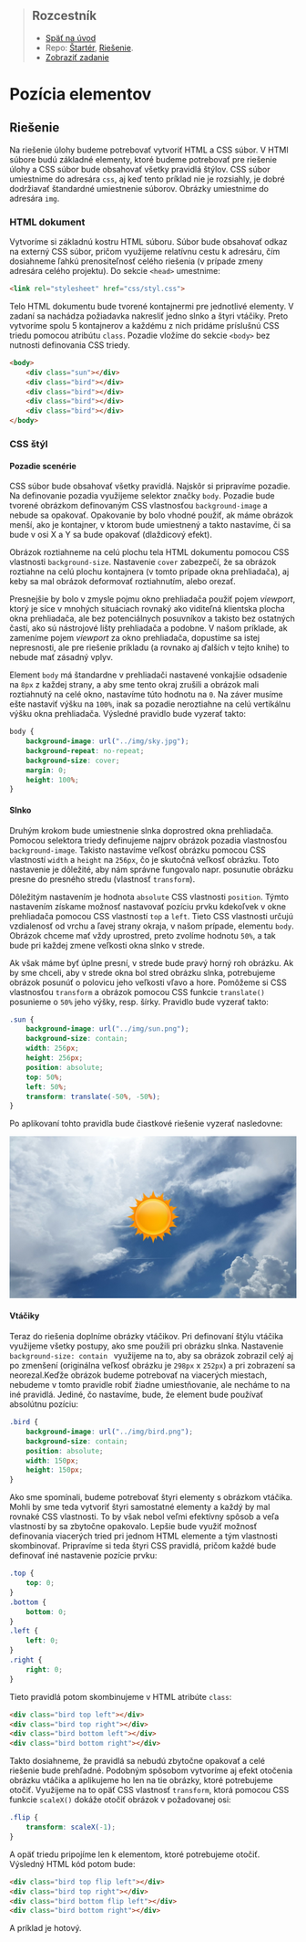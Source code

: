 <div class="hidden">

> ## Rozcestník
> - [Späť na úvod](../../README.md)
> - Repo: [Štartér](/../../tree/main/css/position), [Riešenie](/../../tree/solution/css/position).
> - [Zobraziť zadanie](zadanie.md)
# Pozícia elementov

</div>

## Riešenie

Na riešenie úlohy budeme potrebovať vytvoriť HTML a CSS súbor. V HTMl súbore budú základné elementy, ktoré budeme potrebovať pre riešenie úlohy a CSS súbor bude obsahovať všetky pravidlá štýlov. CSS súbor umiestnime do adresára `css`, aj keď tento príklad nie je rozsiahly, je dobré dodržiavať štandardné umiestnenie súborov. Obrázky umiestnime do adresára `img`.

### HTML dokument

Vytvoríme si základnú kostru HTML súboru. Súbor bude obsahovať odkaz na externý CSS súbor, pričom využijeme relatívnu cestu k adresáru, čím dosiahneme ľahkú prenositeľnosť celého riešenia (v prípade zmeny adresára celého projektu). Do sekcie `<head>` umestnime:

```html
<link rel="stylesheet" href="css/styl.css">
```

Telo HTML dokumentu bude tvorené kontajnermi pre jednotlivé elementy. V zadaní sa nachádza požiadavka nakresliť jedno slnko a štyri vtáčiky. Preto vytvoríme spolu 5 kontajnerov a každému z nich pridáme príslušnú CSS triedu pomocou atribútu `class`. Pozadie vložíme do sekcie `<body>` bez nutnosti definovania CSS triedy.

```html
<body>
    <div class="sun"></div>
    <div class="bird"></div>
    <div class="bird"></div>
    <div class="bird"></div>
    <div class="bird"></div>
</body>
```

### CSS štýl

#### Pozadie scenérie

CSS súbor bude obsahovať všetky pravidlá. Najskôr si pripravíme pozadie. Na definovanie pozadia využijeme selektor značky `body`. Pozadie bude tvorené obrázkom definovaným CSS vlastnosťou `background-image` a nebude sa opakovať. Opakovanie by bolo vhodné použiť, ak máme obrázok menší, ako je kontajner, v ktorom bude umiestnený a takto nastavíme, či sa bude v osi X a Y sa bude opakovať (dlaždicový efekt).

Obrázok roztiahneme na celú plochu tela HTML dokumentu pomocou CSS vlastnosti `background-size`. Nastavenie `cover` zabezpečí, že sa obrázok roztiahne na celú plochu kontajnera (v tomto prípade okna prehliadača), aj keby sa mal obrázok deformovať roztiahnutím, alebo orezať. 

Presnejšie by bolo v zmysle pojmu okno prehliadača použiť pojem *viewport*, ktorý je síce v mnohých situáciach rovnaký ako viditeľná klientska plocha okna prehliadača, ale bez potenciálnych posuvníkov a takisto bez ostatných častí, ako sú nástrojové lišty prehliadača a podobne. V našom príklade, ak zameníme pojem *viewport* za okno prehliadača, dopustíme sa istej nepresnosti, ale pre riešenie príkladu (a rovnako aj ďalších v tejto knihe) to nebude mať zásadný vplyv.

Element `body` má štandardne v prehliadači nastavené vonkajšie odsadenie na `8px` z každej strany, a aby sme tento okraj zrušili a obrázok mali roztiahnutý na celé okno, nastavíme túto hodnotu na `0`. Na záver musíme ešte nastaviť výšku na `100%`, inak sa pozadie neroztiahne na celú vertikálnu výšku okna prehliadača. Výsledné pravidlo bude vyzerať takto:

```css
body {
    background-image: url("../img/sky.jpg");
    background-repeat: no-repeat;
    background-size: cover;
    margin: 0;
    height: 100%;
}
```

#### Slnko

Druhým krokom bude umiestnenie slnka doprostred okna prehliadača. Pomocou selektora triedy definujeme najprv obrázok pozadia vlastnosťou `background-image`. Takisto nastavíme veľkosť obrázku pomocou CSS vlastností `width` a `height` na `256px`, čo je skutočná veľkosť obrázku. Toto nastavenie je dôležité, aby nám správne fungovalo napr. posunutie obrázku presne do presného stredu (vlastnosť `transform`).

Dôležitým nastavením je hodnota `absolute` CSS vlastnosti `position`. Týmto nastavením získame možnosť nastavovať pozíciu prvku kdekoľvek v okne prehliadača pomocou CSS vlastností `top` a `left`. Tieto CSS vlastnosti určujú vzdialenosť od vrchu a ľavej strany okraja, v našom prípade, elementu `body`. Obrázok chceme mať vždy uprostred, preto zvolíme hodnotu `50%`, a tak bude pri každej zmene veľkosti okna slnko v strede.

Ak však máme byť úplne presní, v strede bude pravý horný roh obrázku. Ak by sme chceli, aby v strede okna bol stred obrázku slnka, potrebujeme obrázok posunúť o polovicu jeho veľkosti vľavo a hore. Pomôžeme si CSS vlastnosťou `transform` a obrázok pomocou CSS funkcie `translate()` posunieme o `50%` jeho výšky, resp. šírky. Pravidlo bude vyzerať takto:

```css
.sun {
    background-image: url("../img/sun.png");
    background-size: contain;
    width: 256px;
    height: 256px;
    position: absolute;
    top: 50%;
    left: 50%;
    transform: translate(-50%, -50%);
}
```

Po aplikovaní tohto pravidla bude čiastkové riešenie vyzerať nasledovne:

![Umiestnenie slnka do stredu](images_position/sun.jpg)

#### Vtáčiky

Teraz do riešenia doplníme obrázky vtáčikov. Pri definovaní štýlu vtáčika využijeme všetky postupy, ako sme použili pri obrázku slnka. Nastavenie `background-size: contain ` využijeme na to, aby sa obrázok zobrazil celý aj po zmenšení (originálna veľkosť obrázku je `298px` x `252px`) a pri zobrazení sa neorezal.Keďže obrázok budeme potrebovať na viacerých miestach, nebudeme v tomto pravidle robiť žiadne umiestňovanie, ale necháme to na iné pravidlá. Jediné, čo nastavíme, bude, že element bude používať absolútnu pozíciu:

```css
.bird {
    background-image: url("../img/bird.png");
    background-size: contain;
    position: absolute;
    width: 150px;
    height: 150px;
}
```

Ako sme spomínali, budeme potrebovať štyri elementy s obrázkom vtáčika. Mohli by sme teda vytvoriť štyri samostatné elementy a každý by mal rovnaké CSS vlastnosti. To by však nebol veľmi efektívny spôsob a veľa vlastností by sa zbytočne opakovalo. Lepšie bude využiť možnosť definovania viacerých tried pri jednom HTML elemente a tým vlastnosti skombinovať. Pripravíme si teda štyri CSS pravidlá, pričom každé bude definovať iné nastavenie pozície prvku:

```css
.top {
    top: 0;
}
.bottom {
    bottom: 0;
}
.left {
    left: 0;
}
.right {
    right: 0;
}
```

Tieto pravidlá potom skombinujeme v HTML atribúte `class`:

```html
<div class="bird top left"></div>
<div class="bird top right"></div>
<div class="bird bottom left"></div>
<div class="bird bottom right"></div>
```

Takto dosiahneme, že pravidlá sa nebudú zbytočne opakovať a celé riešenie bude prehľadné. Podobným spôsobom vytvoríme aj efekt otočenia obrázku vtáčika a aplikujeme ho len na tie obrázky, ktoré potrebujeme otočiť. Využijeme na to opäť CSS vlastnosť `transform`, ktorá pomocou CSS funkcie `scaleX()` dokáže otočiť obrázok v požadovanej osi:

```css
.flip {
    transform: scaleX(-1);
}
```

A opäť triedu pripojíme len k elementom, ktoré potrebujeme otočiť. Výsledný HTML kód potom bude:

```html
<div class="bird top flip left"></div>
<div class="bird top right"></div>
<div class="bird bottom flip left"></div>
<div class="bird bottom right"></div>
```

A príklad je hotový.